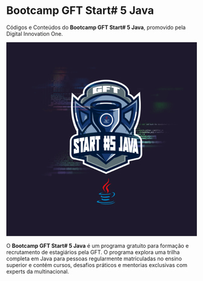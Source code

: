 # Bootcamp GFT Start# 5 Java
Códigos e Conteúdos do **Bootcamp GFT Start# 5 Java**, promovido pela Digital Innovation One.


![GFT START# 5 JAVA ](./assets/bootcamp-gft-start-5-java.png)


O **Bootcamp GFT Start# 5 Java** é um programa gratuito para formação e recrutamento de estagiários pela GFT.
O programa explora uma trilha completa em Java para pessoas regularmente matriculadas no ensino superior e contém cursos, desafios práticos e mentorias exclusivas com experts da multinacional. 


